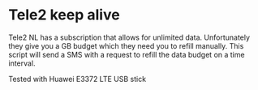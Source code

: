 # Tele2 keep alive

Tele2 NL has a subscription that allows for unlimited data. Unfortunately they give you a GB budget which they need you to 
refill manually. This script will send a SMS with a request to refill the data budget on a time interval.

Tested with Huawei E3372 LTE USB stick
